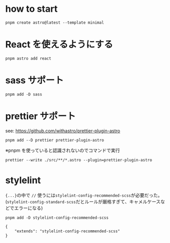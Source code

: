 # how to start

```
pnpm create astro@latest --template minimal
```

# React を使えるようにする

```
pnpm astro add react
```

# sass サポート

```
pnpm add -D sass
```

# prettier サポート

see: https://github.com/withastro/prettier-plugin-astro

```
pnpm add --D prettier prettier-plugin-astro
```

※pnpm を使っていると認識されないのでコマンドで実行

```
prettier --write ./src/**/*.astro --plugin=prettier-plugin-astro
```

# stylelint

`{...}`の中で `//` 使うには`stylelint-config-recommended-scss`が必要だった。
(`stylelint-config-standard-scss`だとルールが厳格すぎて、キャメルケースなどでエラーになる)

```
pnpm add -D stylelint-config-recommended-scss
```

```:.stylelintrc
{
	"extends": "stylelint-config-recommended-scss"
}
```

